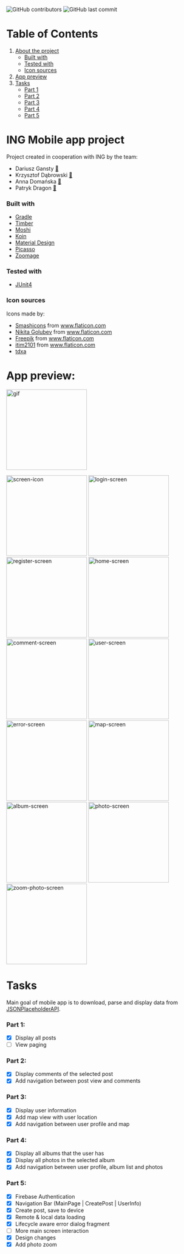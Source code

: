 <p float="left">
<img alt="GitHub contributors" src="https://img.shields.io/github/contributors/iamcostello/ING-Mobile-app-project?style=plastic"/>
<img alt="GitHub last commit" src="https://img.shields.io/github/last-commit/iamcostello/ing-mobile-app-project?style=plastic"/>
</p>

# Table of Contents
1. [ About the project ](#about)
   - [ Built with ](#built)
   - [ Tested with ](#test)
   - [ Icon sources ](#icon)
3. [ App preview ](#preview)
4. [ Tasks ](#tasks)
   - [ Part 1 ](#part1)
   - [ Part 2 ](#part2)
   - [ Part 3 ](#part3)
   - [ Part 4 ](#part4)
   - [ Part 5 ](#part5)

<a name="about"></a>
# ING Mobile app project
Project created in cooperation with ING by the team:
 - Dariusz Gansty [👤](https://github.com/daroG)
 - Krzysztof Dąbrowski [👤](https://github.com/IamCostello)
 - Anna Domańska [👤](https://github.com/tdxa)
 - Patryk Dragon [👤](https://github.com/Orgooonek)
<a name="built"></a>
### Built with
- <a href="https://gradle.org" title="gradle">Gradle</a>
- <a href="https://github.com/JakeWharton/timber" title="timber">Timber</a>
- <a href="https://github.com/square/moshi" title="Moshi">Moshi</a>
- <a href="https://insert-koin.io" title="Koin">Koin</a>
- <a href="https://material.io" title="material">Material Design</a>
- <a href="https://square.github.io/picasso/" title="picasso">Picasso</a>
- <a href="http://jsibbold.github.io/zoomage/" title="zoomage">Zoomage</a>
<a name="test"></a>
### Tested with
- <a href="https://junit.org/junit4/" title="junit">JUnit4</a>

<a name="icon"></a>
### Icon sources
Icons made by:
- <a href="https://smashicons.com/" title="Smashicons">Smashicons</a> from <a href="https://www.flaticon.com/" title="Flaticon"> www.flaticon.com</a>
- <a href="https://www.flaticon.com/free-icon/album_2005062" title="Nikita Golubev">Nikita Golubev</a> from <a href="https://www.flaticon.com/" title="Flaticon"> www.flaticon.com</a>
- <a href="https://www.flaticon.com/authors/freepik" title="Freepik">Freepik</a> from <a href="https://www.flaticon.com/" title="Flaticon">www.flaticon.com</a>
- <a href="https://www.flaticon.com/authors/itim2101" title="itim2101">itim2101</a> from <a href="https://www.flaticon.com/" title="Flaticon">www.flaticon.com</a>
- <a href="https://github.com/tdxa" title="tdxa">tdxa</a>
 
<a name="preview"></a>  
# App preview:
<p float="left">
 <img src="https://user-images.githubusercontent.com/51888438/83301558-2867ab00-a1fa-11ea-86e4-297606b07b27.gif" alt="gif"
      width="212px"/>
</p>
<p float="left">
  <img src="https://user-images.githubusercontent.com/51888438/83238978-7a2b1980-a197-11ea-8e06-411c9739ad5b.jpg" alt="screen-icon" width="212px"/>
 <img src="https://user-images.githubusercontent.com/51888438/83242925-77cbbe00-a19d-11ea-917c-8209f873975e.jpg" alt="login-screen" width="212px"/>
 <img src="https://user-images.githubusercontent.com/51888438/83242930-78fceb00-a19d-11ea-9003-34df296ab8f5.jpg" alt="register-screen" width="212px"/>
 <img src="https://user-images.githubusercontent.com/51888438/83239583-6af89b80-a198-11ea-91e3-23c781d04d43.jpg" alt="home-screen" width="212px"/>
  <img src="https://user-images.githubusercontent.com/51888438/83239151-be1e1e80-a197-11ea-85d0-3b1f91076887.jpg" alt="comment-screen" width="212px"/>
  <img src="https://user-images.githubusercontent.com/51888438/83239199-d55d0c00-a197-11ea-9c60-2a3b75ec12f8.jpg" alt="user-screen" width="212px"/>
  <img src="https://user-images.githubusercontent.com/28679660/80126348-430f8a00-8593-11ea-8a52-237c21d7b0b2.jpg" alt="error-screen" width="212px"/>
 <img src="https://user-images.githubusercontent.com/51888438/83239375-1523f380-a198-11ea-9f32-4d4035ab5c68.jpg" alt="map-screen" width="212px"/>
 <img src="https://user-images.githubusercontent.com/51888438/83239379-15bc8a00-a198-11ea-8b97-7e099595887e.jpg" alt="album-screen" width="212px"/>
 <img src="https://user-images.githubusercontent.com/51888438/83239380-15bc8a00-a198-11ea-8977-ad448e3cd144.jpg" alt="photo-screen" width="212px"/>
 <img src="https://user-images.githubusercontent.com/51888438/83239381-16552080-a198-11ea-94ec-f50913da1014.jpg" alt="zoom-photo-screen" width="212px"/>
</p>

<a name="tasks"></a>
# Tasks
Main goal of mobile app is to download, parse and display data from [JSONPlaceholderAPI](https://jsonplaceholder.typicode.com).
<a name="part1"></a>
### Part 1:
  - [x] Display all posts
  - [ ] View paging
 <a name="part2"></a>
### Part 2: 
  - [x] Display comments of the selected post
  - [x] Add navigation between post view and comments
<a name="part3"></a>
### Part 3: 
  - [x] Display user information
  - [x] Add map view with user location
  - [x] Add navigation between user profile and map
<a name="part4"></a>
### Part 4: 
  - [x] Display all albums that the user has
  - [x] Display all photos in the selected album
  - [x] Add navigation between user profile, album list and photos
<a name="part5"></a>
### Part 5:
  - [X] Firebase Authentication
  - [x] Navigation Bar (MainPage | CreatePost | UserInfo)
  - [x] Create post, save to device
  - [x] Remote & local data loading
  - [x] Lifecycle aware error dialog fragment
  - [ ] More main screen interaction
  - [x] Design changes
  - [x] Add photo zoom
